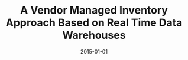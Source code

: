 ---
abstract: ''
authors:
- Jasmin Adamer
date: '2015-01-01'
featured: false
publication_types:
- '7'
publishDate: '2015-01-01'
title: A Vendor Managed Inventory Approach Based on Real Time Data Warehouses
url_pdf: ''
---